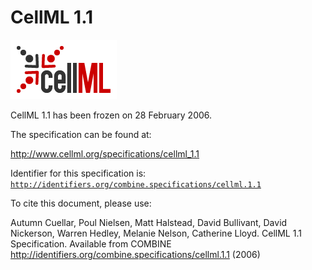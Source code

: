 # CellML 1.1
![CellML logo](./files/cellml-logo.png) 

CellML 1.1 has been frozen on 28 February 2006.

The specification can be found at:

http://www.cellml.org/specifications/cellml_1.1

Identifier for this specification is: [`http://identifiers.org/combine.specifications/cellml.1.1`](http://identifiers.org/combine.specifications/cellml.1.1)

To cite this document, please use:

Autumn Cuellar, Poul Nielsen, Matt Halstead, David Bullivant, David Nickerson, Warren Hedley, Melanie Nelson, Catherine Lloyd. CellML 1.1 Specification. Available from COMBINE <http://identifiers.org/combine.specifications/cellml.1.1> (2006)